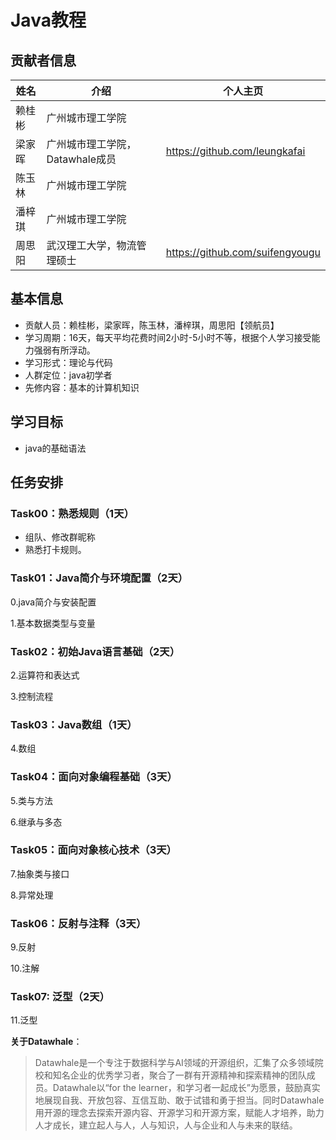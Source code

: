 # Java教程

## 贡献者信息

| 姓名   | 介绍                            | 个人主页                        |
| ------ | ------------------------------- | ------------------------------- |
| 赖桂彬 | 广州城市理工学院                |                                 |
| 梁家晖 | 广州城市理工学院，Datawhale成员 | https://github.com/leungkafai   |
| 陈玉林 | 广州城市理工学院                |                                 |
| 潘梓琪 | 广州城市理工学院                 |                                 |
| 周思阳 | 武汉理工大学，物流管理硕士      | https://github.com/suifengyougu |



## 基本信息

- 贡献人员：赖桂彬，梁家晖，陈玉林，潘梓琪，周思阳【领航员】
- 学习周期：16天，每天平均花费时间2小时-5小时不等，根据个人学习接受能力强弱有所浮动。
- 学习形式：理论与代码
- 人群定位：java初学者
- 先修内容：基本的计算机知识

## 学习目标

- java的基础语法

## 任务安排

### Task00：熟悉规则（1天）

- 组队、修改群昵称
- 熟悉打卡规则。

### Task01：Java简介与环境配置（2天）

0.java简介与安装配置

1.基本数据类型与变量

### Task02：初始Java语言基础（2天）

2.运算符和表达式

3.控制流程

### Task03：Java数组（1天）

4.数组

### Task04：面向对象编程基础（3天）

5.类与方法

6.继承与多态

### Task05：面向对象核心技术（3天）

7.抽象类与接口

8.异常处理

### Task06：反射与注释（3天）

9.反射

10.注解

### Task07: 泛型（2天）

11.泛型





**关于Datawhale**：

>Datawhale是一个专注于数据科学与AI领域的开源组织，汇集了众多领域院校和知名企业的优秀学习者，聚合了一群有开源精神和探索精神的团队成员。Datawhale以“for the learner，和学习者一起成长”为愿景，鼓励真实地展现自我、开放包容、互信互助、敢于试错和勇于担当。同时Datawhale 用开源的理念去探索开源内容、开源学习和开源方案，赋能人才培养，助力人才成长，建立起人与人，人与知识，人与企业和人与未来的联结。

​	

